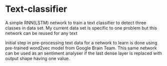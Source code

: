 # Text-classifier

A simple RNN(LSTM) network to train a text classifier to detect three classes in data set. 
My current data set is specific to one problem but this network can be reused for any text

Initial step in pre-processing text data for a network to learn is done using pre-trained 
word2vec model from Google Brain Team. 
This same network can be used as an sentiment analyser if the last dense layer is replaced 
with output shape having one value. 


